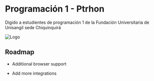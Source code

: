 
# Programación 1 - Ptrhon

Digido a estudientes de programación 1 de la Fundación Universitaria de Unisangil sede Chiquinquirá




![Logo](https://dev-to-uploads.s3.amazonaws.com/uploads/articles/th5xamgrr6se0x5ro4g6.png)


## Roadmap

- Additional browser support

- Add more integrations

